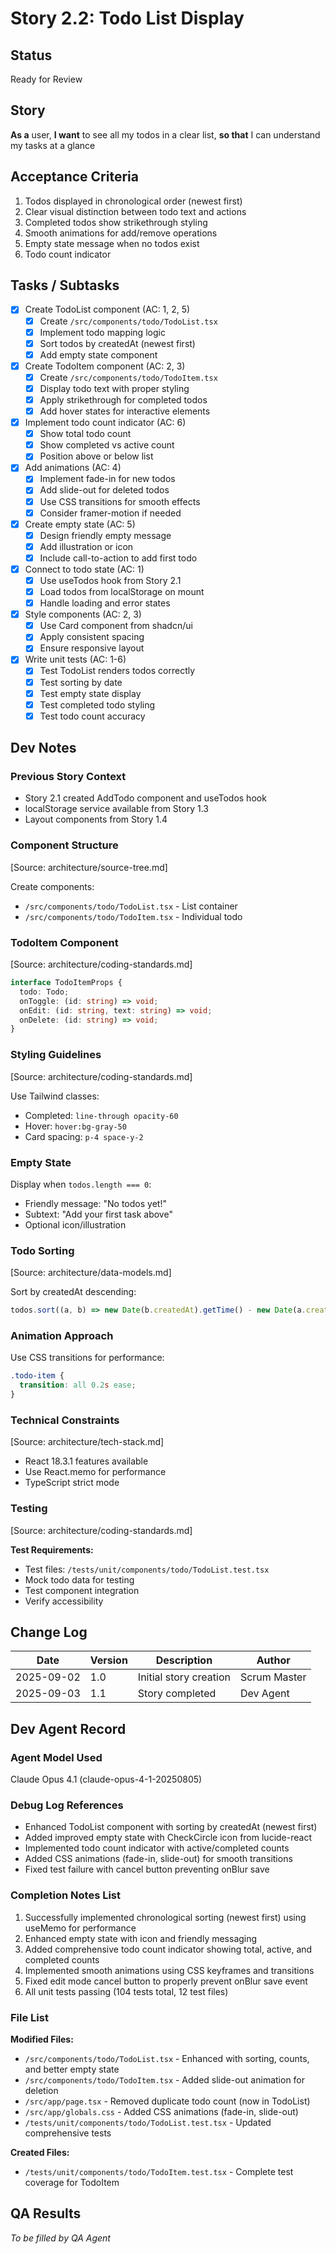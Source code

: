 # Story 2.2: Todo List Display

## Status

Ready for Review

## Story

**As a** user,
**I want** to see all my todos in a clear list,
**so that** I can understand my tasks at a glance

## Acceptance Criteria

1. Todos displayed in chronological order (newest first)
2. Clear visual distinction between todo text and actions
3. Completed todos show strikethrough styling
4. Smooth animations for add/remove operations
5. Empty state message when no todos exist
6. Todo count indicator

## Tasks / Subtasks

- [x] Create TodoList component (AC: 1, 2, 5)
  - [x] Create `/src/components/todo/TodoList.tsx`
  - [x] Implement todo mapping logic
  - [x] Sort todos by createdAt (newest first)
  - [x] Add empty state component
- [x] Create TodoItem component (AC: 2, 3)
  - [x] Create `/src/components/todo/TodoItem.tsx`
  - [x] Display todo text with proper styling
  - [x] Apply strikethrough for completed todos
  - [x] Add hover states for interactive elements
- [x] Implement todo count indicator (AC: 6)
  - [x] Show total todo count
  - [x] Show completed vs active count
  - [x] Position above or below list
- [x] Add animations (AC: 4)
  - [x] Implement fade-in for new todos
  - [x] Add slide-out for deleted todos
  - [x] Use CSS transitions for smooth effects
  - [x] Consider framer-motion if needed
- [x] Create empty state (AC: 5)
  - [x] Design friendly empty message
  - [x] Add illustration or icon
  - [x] Include call-to-action to add first todo
- [x] Connect to todo state (AC: 1)
  - [x] Use useTodos hook from Story 2.1
  - [x] Load todos from localStorage on mount
  - [x] Handle loading and error states
- [x] Style components (AC: 2, 3)
  - [x] Use Card component from shadcn/ui
  - [x] Apply consistent spacing
  - [x] Ensure responsive layout
- [x] Write unit tests (AC: 1-6)
  - [x] Test TodoList renders todos correctly
  - [x] Test sorting by date
  - [x] Test empty state display
  - [x] Test completed todo styling
  - [x] Test todo count accuracy

## Dev Notes

### Previous Story Context

- Story 2.1 created AddTodo component and useTodos hook
- localStorage service available from Story 1.3
- Layout components from Story 1.4

### Component Structure

[Source: architecture/source-tree.md]

Create components:

- `/src/components/todo/TodoList.tsx` - List container
- `/src/components/todo/TodoItem.tsx` - Individual todo

### TodoItem Component

[Source: architecture/coding-standards.md]

```typescript
interface TodoItemProps {
  todo: Todo;
  onToggle: (id: string) => void;
  onEdit: (id: string, text: string) => void;
  onDelete: (id: string) => void;
}
```

### Styling Guidelines

[Source: architecture/coding-standards.md]

Use Tailwind classes:

- Completed: `line-through opacity-60`
- Hover: `hover:bg-gray-50`
- Card spacing: `p-4 space-y-2`

### Empty State

Display when `todos.length === 0`:

- Friendly message: "No todos yet!"
- Subtext: "Add your first task above"
- Optional icon/illustration

### Todo Sorting

[Source: architecture/data-models.md]

Sort by createdAt descending:

```typescript
todos.sort((a, b) => new Date(b.createdAt).getTime() - new Date(a.createdAt).getTime());
```

### Animation Approach

Use CSS transitions for performance:

```css
.todo-item {
  transition: all 0.2s ease;
}
```

### Technical Constraints

[Source: architecture/tech-stack.md]

- React 18.3.1 features available
- Use React.memo for performance
- TypeScript strict mode

### Testing

[Source: architecture/coding-standards.md]

**Test Requirements:**

- Test files: `/tests/unit/components/todo/TodoList.test.tsx`
- Mock todo data for testing
- Test component integration
- Verify accessibility

## Change Log

| Date       | Version | Description            | Author       |
| ---------- | ------- | ---------------------- | ------------ |
| 2025-09-02 | 1.0     | Initial story creation | Scrum Master |
| 2025-09-03 | 1.1     | Story completed        | Dev Agent    |

## Dev Agent Record

### Agent Model Used

Claude Opus 4.1 (claude-opus-4-1-20250805)

### Debug Log References

- Enhanced TodoList component with sorting by createdAt (newest first)
- Added improved empty state with CheckCircle icon from lucide-react
- Implemented todo count indicator with active/completed counts
- Added CSS animations (fade-in, slide-out) for smooth transitions
- Fixed test failure with cancel button preventing onBlur save

### Completion Notes List

1. Successfully implemented chronological sorting (newest first) using useMemo for performance
2. Enhanced empty state with icon and friendly messaging
3. Added comprehensive todo count indicator showing total, active, and completed counts
4. Implemented smooth animations using CSS keyframes and transitions
5. Fixed edit mode cancel button to properly prevent onBlur save event
6. All unit tests passing (104 tests total, 12 test files)

### File List

**Modified Files:**

- `/src/components/todo/TodoList.tsx` - Enhanced with sorting, counts, and better empty state
- `/src/components/todo/TodoItem.tsx` - Added slide-out animation for deletion
- `/src/app/page.tsx` - Removed duplicate todo count (now in TodoList)
- `/src/app/globals.css` - Added CSS animations (fade-in, slide-out)
- `/tests/unit/components/todo/TodoList.test.tsx` - Updated comprehensive tests

**Created Files:**

- `/tests/unit/components/todo/TodoItem.test.tsx` - Complete test coverage for TodoItem

## QA Results

_To be filled by QA Agent_
